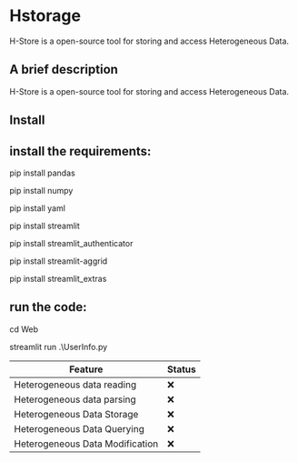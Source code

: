 # Hstorage
H-Store is a open-source tool for storing and access Heterogeneous Data.


## A brief description
H-Store is a open-source tool for storing  and access Heterogeneous Data.


## Install


## install the requirements:

pip install pandas

pip install numpy

pip install yaml

pip install streamlit

pip install streamlit_authenticator

pip install streamlit-aggrid

pip install streamlit_extras


## run the code:

cd Web

streamlit run .\UserInfo.py

Feature|Status
-----------|----------
Heterogeneous data reading|❌
Heterogeneous data parsing|❌
Heterogeneous Data Storage|❌
Heterogeneous Data Querying|❌
Heterogeneous Data Modification|❌

